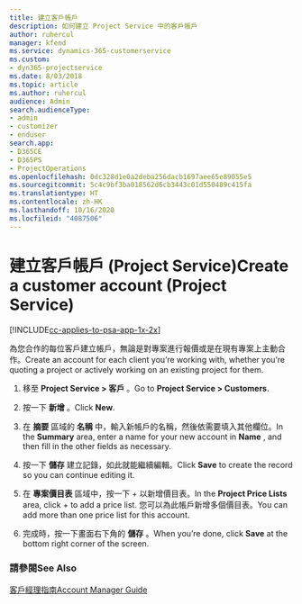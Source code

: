 ```yaml
---
title: 建立客戶帳戶
description: 如何建立 Project Service 中的客戶帳戶
author: ruhercul
manager: kfend
ms.service: dynamics-365-customerservice
ms.custom:
- dyn365-projectservice
ms.date: 8/03/2018
ms.topic: article
ms.author: ruhercul
audience: Admin
search.audienceType:
- admin
- customizer
- enduser
search.app:
- D365CE
- D365PS
- ProjectOperations
ms.openlocfilehash: 0dc328d1e0a2deba256dacb1697aee65e89055e5
ms.sourcegitcommit: 5c4c9bf3ba018562d6cb3443c01d550489c415fa
ms.translationtype: HT
ms.contentlocale: zh-HK
ms.lasthandoff: 10/16/2020
ms.locfileid: "4087506"
---
```

# <a name="create-a-customer-account-project-service"></a><span data-ttu-id="aa035-103">建立客戶帳戶 (Project Service)</span><span class="sxs-lookup"><span data-stu-id="aa035-103">Create a customer account (Project Service)</span></span>

[!INCLUDE[cc-applies-to-psa-app-1x-2x](../includes/cc-applies-to-psa-app-1x-2x.md)]

<span data-ttu-id="aa035-104">為您合作的每位客戶建立帳戶，無論是對專案進行報價或是在現有專案上主動合作。</span><span class="sxs-lookup"><span data-stu-id="aa035-104">Create an account for each client you’re working with, whether you’re quoting a project or actively working on an existing project for them.</span></span>  
  
1.  <span data-ttu-id="aa035-105">移至 **Project Service > 客戶** 。</span><span class="sxs-lookup"><span data-stu-id="aa035-105">Go to **Project Service > Customers**.</span></span>  
  
2.  <span data-ttu-id="aa035-106">按一下 **新增** 。</span><span class="sxs-lookup"><span data-stu-id="aa035-106">Click **New**.</span></span>  
  
3.  <span data-ttu-id="aa035-107">在 **摘要** 區域的 **名稱** 中，輸入新帳戶的名稱，然後依需要填入其他欄位。</span><span class="sxs-lookup"><span data-stu-id="aa035-107">In the **Summary** area, enter a name for your new account in **Name** , and then fill in the other fields as necessary.</span></span>  
  
4.  <span data-ttu-id="aa035-108">按一下 **儲存** 建立記錄，如此就能繼續編輯。</span><span class="sxs-lookup"><span data-stu-id="aa035-108">Click **Save** to create the record so you can continue editing it.</span></span>  
  
5.  <span data-ttu-id="aa035-109">在 **專案價目表** 區域中，按一下 + 以新增價目表。</span><span class="sxs-lookup"><span data-stu-id="aa035-109">In the **Project Price Lists** area, click + to add a price list.</span></span> <span data-ttu-id="aa035-110">您可以為此帳戶新增多個價目表。</span><span class="sxs-lookup"><span data-stu-id="aa035-110">You can add more than one price list for this account.</span></span>  
  
6.  <span data-ttu-id="aa035-111">完成時，按一下畫面右下角的 **儲存** 。</span><span class="sxs-lookup"><span data-stu-id="aa035-111">When you’re done, click **Save** at the bottom right corner of the screen.</span></span>  
  
### <a name="see-also"></a><span data-ttu-id="aa035-112">請參閱</span><span class="sxs-lookup"><span data-stu-id="aa035-112">See Also</span></span>  
 [<span data-ttu-id="aa035-113">客戶經理指南</span><span class="sxs-lookup"><span data-stu-id="aa035-113">Account Manager Guide</span></span>](../psa/account-manager-guide.md)
